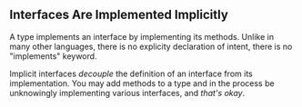 ## Interfaces Are Implemented Implicitly

A type implements an interface by implementing its methods. Unlike in many other
languages, there is no explicity declaration of intent, there is no "implements"
keyword.

Implicit interfaces <em>decouple</em> the definition of an interface from its
implementation. You may add methods to a type and in the process be unknowingly
implementing various interfaces, and <em>that's okay</em>.
